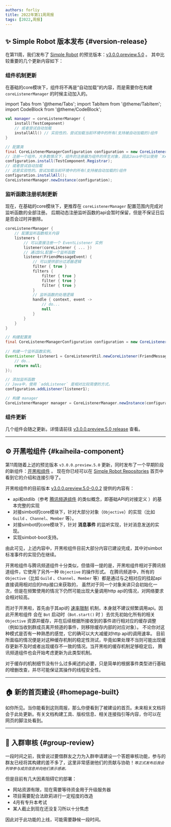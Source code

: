 ```yaml
---
authors: forliy
title: 2022年第11周周报
tags: [2022,周报]
---
```


## ✨ Simple Robot 版本发布 {#version-release}
在第11周，我们发布了 [Simple Robot](https://github.com/ForteScarlet/simpler-robot) 
的预览版本：[v3.0.0.preview.5.0](https://github.com/ForteScarlet/simpler-robot/releases/tag/v3.0.0.preview.5.0) 。
其中比较重要的几个更新内容如下：

### 组件机制更新
在基础的core模块下，组件将不再是“自动加载”的内容，而是需要你在构建 `coreListenerManager` 的时候主动加入的。

import Tabs from '@theme/Tabs';
import TabItem from '@theme/TabItem';
import CodeBlock from '@theme/CodeBlock';

<Tabs groupId="code">
<TabItem value="Kotlin" default>

```kotlin
val manager = coreListenerManager {
    install(TestComponent)
    // 或者尝试自动加载
    installAll() // 实验性的，尝试加载当前环境中的所有(支持被自动加载的)组件
}
```

</TabItem>
<TabItem value="Java">

```java
// 配置类
final CoreListenerManagerConfiguration configuration = new CoreListenerManagerConfiguration();
// 注册一个组件。大多数情况下，组件的注册器为组件的伴生对象，因此Java中可以使用 `XxxComponent.Registrar`(或者`XxxComponent.Companion`等)
configuration.install(TestComponent.Registrar);
// 或者尝试自动加载
// 这是实验性的。尝试加载当前环境中的所有(支持被自动加载的)组件
configuration.installAll(); 
CoreListenerManager.newInstance(configuration);
```

</TabItem>
</Tabs>


### 监听函数注册机制更新
现在，在基础的core模块下，更推荐在 `coreListenerManager` 配置范围内完成对监听函数的全部注册。
后期动态注册监听函数的api会暂时保留，但是不保证日后是否会过时并删除。


<Tabs groupId="code">
<TabItem value="Kotlin" default>

```kotlin
coreListenerManager {
    // 配置监听函数相关内容
    listeners {
        // 可以直接注册一个 EventListener 实例
        listener(coreListener { ... })
        // 通过DSL配置一个监听函数
        listener(FriendMessageEvent) {
            // 可以提供部分过滤器逻辑
            filter { true }
            filters {
                filter { true }
                filter { true }
                filter { true }
            }
            // 监听函数的处理逻辑
            handle { context, event ->
                // do...
                null
            }
        }
    }
}
```

</TabItem>
<TabItem value="Java">

```java
// 构建配置类
final CoreListenerManagerConfiguration configuration = new CoreListenerManagerConfiguration();
        
// 构建一个监听函数实例。
EventListener listener1 = CoreListenerUtil.newCoreListener(FriendMessageEvent.Key, (context, event) -> {
    // do..
    return null;
});

// 添加监听函数
// Java中，使用 `addListener` 是相对比较简便的方式。
configuration.addListener(listener1);

// 构建 manager
CoreListenerManager manager = CoreListenerManager.newInstance(configuration);

```

</TabItem>
</Tabs>


### 组件更新
几个组件会随之更新。详情请前往 [v3.0.0.preview.5.0 release](https://github.com/ForteScarlet/simpler-robot/releases/tag/v3.0.0.preview.5.0) 查看。

<hr/>

## ⚙️ 开黑啦组件 {#kaiheila-component}
第11周随着上述的预览版本 `v3.0.0.preview.5.0` 更新，同时发布了一个早期阶段的新组件：[开黑啦组件](https://github.com/simple-robot/simbot-component-kaiheila) 。
现在你已经可以在 [Simple Robot Repositories](https://github.com/simple-robot) 首页中看到它的介绍和连接引导了。

开黑啦组件的目前版本 [v3.0.0.preview.5.0-0.0.2](https://github.com/simple-robot/simbot-component-kaiheila/releases/tag/v3.0.0.preview.5.0-0.0.2)
提供的内容有：
- api和stdlib（参考 [腾讯频道组件](https://github.com/simple-robot/simbot-component-tencent-guild) 的类似概念，即基础API的对接定义 ）的基本完整的实现
- 对接simbot的core模块下，针对大部分对象（`Objective`）的实现（比如 `Guild` 、`Channel`、`Member` 等）。
- 对接simbot的core模块下，针对 **消息事件** 的监听实现，针对消息发送的实现。
- 实现simbot-boot支持。

由此可见，上述内容中，开黑啦组件目前大部分内容已建设完成，其中对simbot标准事件的实现仍在继续。

开黑啦组件与腾讯频道组件十分类似，但值得一提的是，开黑啦组件相对于腾讯频道组件，它使用了另外一种 `Objective` 的操作形式。
在腾讯频道中，所有的 `Objective`（比如 `Guild` 、`Channel`、`Member` 等）都是通过与之相对应的挂起api直接调用相对应的http接口来获取的，
虽然对于同一个对象来讲只会初始化一次，但是在频繁使用的情况下仍然可能出现大量调用http api的情况，对网络要求会相对较高。

而对于开黑啦，首先由于其api的 [速率限制](https://developer.kaiheila.cn/doc/rate-limit) 机制，本身就不建议频繁调用api。因此开黑啦组件
会在 `Bot` 启动时（`Bot.start()` 时 ）去优先初始化所有的相关 `Objective` 资源并缓存，并在后续根据所接收到的事件进行相对应的缓存调整
（例如当收到群成员离开频道的事件，则移除缓存内部的对应对象）。
不论你对这种模式是否有一种熟悉的感觉，它的确可以大大减缓对http api的调用速率。
目前所面临的情况便是对这种缓存机制的稳定性测试，毕竟如果处理不当则可能出现缓存更新不及时或者出现缓存不一致的情况。当开黑啦的缓存机制足够稳定后，
腾讯频道组件也会开始考虑更新为此类型机制。

对于缓存的机制细节没有什么过多阐述的必要，只是简单的根据事件类型进行基础的增删改查，并尽可能保证其操作的线程安全性。

<hr/>


## 🏠 新的首页建设 {#homepage-built}
如你所见。当你能看到这则周报，那么你便看到了被建设的首页。未来相关文档将会于此处更新。有关文档构建工具、版权信息、相关连接指引等内容，你可以在
网页的脚注处看到。

<hr/>

## 👀 入群审核 {#group-review}
一段时间之前，我曾说过要借群友之力为入群申请建设一个答题审核功能，参与的群友已经将其构建的差不多了，这里非常感谢他们的贡献与协助！<small><i>等正式发布后我会列举参与成员信息并向他们表示感谢。</i></small>

但是目前有几大因素阻碍它的部署：
- 网站资源有限，现在需要等待资金用于升级服务器
- 项目需要配合法欧莉进行一定程度的改造
- 4月有专升本考试
- 某人截止到现在还没复习所以十分焦虑

因此对于此功能的上线，可能需要静候一段时间。



